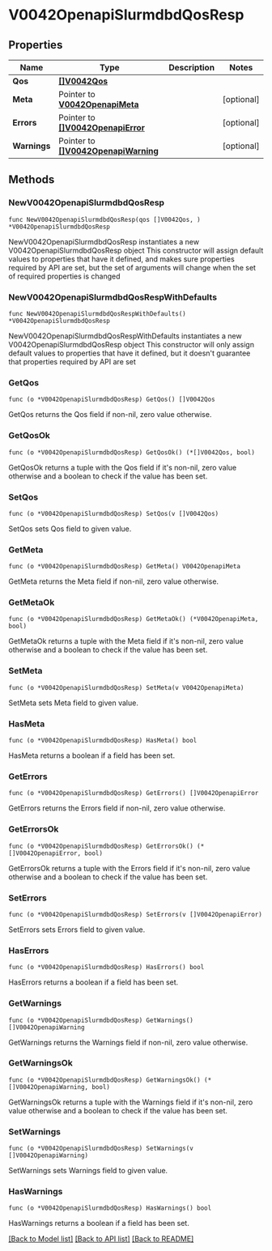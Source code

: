 # V0042OpenapiSlurmdbdQosResp

## Properties

Name | Type | Description | Notes
------------ | ------------- | ------------- | -------------
**Qos** | [**[]V0042Qos**](V0042Qos.md) |  | 
**Meta** | Pointer to [**V0042OpenapiMeta**](V0042OpenapiMeta.md) |  | [optional] 
**Errors** | Pointer to [**[]V0042OpenapiError**](V0042OpenapiError.md) |  | [optional] 
**Warnings** | Pointer to [**[]V0042OpenapiWarning**](V0042OpenapiWarning.md) |  | [optional] 

## Methods

### NewV0042OpenapiSlurmdbdQosResp

`func NewV0042OpenapiSlurmdbdQosResp(qos []V0042Qos, ) *V0042OpenapiSlurmdbdQosResp`

NewV0042OpenapiSlurmdbdQosResp instantiates a new V0042OpenapiSlurmdbdQosResp object
This constructor will assign default values to properties that have it defined,
and makes sure properties required by API are set, but the set of arguments
will change when the set of required properties is changed

### NewV0042OpenapiSlurmdbdQosRespWithDefaults

`func NewV0042OpenapiSlurmdbdQosRespWithDefaults() *V0042OpenapiSlurmdbdQosResp`

NewV0042OpenapiSlurmdbdQosRespWithDefaults instantiates a new V0042OpenapiSlurmdbdQosResp object
This constructor will only assign default values to properties that have it defined,
but it doesn't guarantee that properties required by API are set

### GetQos

`func (o *V0042OpenapiSlurmdbdQosResp) GetQos() []V0042Qos`

GetQos returns the Qos field if non-nil, zero value otherwise.

### GetQosOk

`func (o *V0042OpenapiSlurmdbdQosResp) GetQosOk() (*[]V0042Qos, bool)`

GetQosOk returns a tuple with the Qos field if it's non-nil, zero value otherwise
and a boolean to check if the value has been set.

### SetQos

`func (o *V0042OpenapiSlurmdbdQosResp) SetQos(v []V0042Qos)`

SetQos sets Qos field to given value.


### GetMeta

`func (o *V0042OpenapiSlurmdbdQosResp) GetMeta() V0042OpenapiMeta`

GetMeta returns the Meta field if non-nil, zero value otherwise.

### GetMetaOk

`func (o *V0042OpenapiSlurmdbdQosResp) GetMetaOk() (*V0042OpenapiMeta, bool)`

GetMetaOk returns a tuple with the Meta field if it's non-nil, zero value otherwise
and a boolean to check if the value has been set.

### SetMeta

`func (o *V0042OpenapiSlurmdbdQosResp) SetMeta(v V0042OpenapiMeta)`

SetMeta sets Meta field to given value.

### HasMeta

`func (o *V0042OpenapiSlurmdbdQosResp) HasMeta() bool`

HasMeta returns a boolean if a field has been set.

### GetErrors

`func (o *V0042OpenapiSlurmdbdQosResp) GetErrors() []V0042OpenapiError`

GetErrors returns the Errors field if non-nil, zero value otherwise.

### GetErrorsOk

`func (o *V0042OpenapiSlurmdbdQosResp) GetErrorsOk() (*[]V0042OpenapiError, bool)`

GetErrorsOk returns a tuple with the Errors field if it's non-nil, zero value otherwise
and a boolean to check if the value has been set.

### SetErrors

`func (o *V0042OpenapiSlurmdbdQosResp) SetErrors(v []V0042OpenapiError)`

SetErrors sets Errors field to given value.

### HasErrors

`func (o *V0042OpenapiSlurmdbdQosResp) HasErrors() bool`

HasErrors returns a boolean if a field has been set.

### GetWarnings

`func (o *V0042OpenapiSlurmdbdQosResp) GetWarnings() []V0042OpenapiWarning`

GetWarnings returns the Warnings field if non-nil, zero value otherwise.

### GetWarningsOk

`func (o *V0042OpenapiSlurmdbdQosResp) GetWarningsOk() (*[]V0042OpenapiWarning, bool)`

GetWarningsOk returns a tuple with the Warnings field if it's non-nil, zero value otherwise
and a boolean to check if the value has been set.

### SetWarnings

`func (o *V0042OpenapiSlurmdbdQosResp) SetWarnings(v []V0042OpenapiWarning)`

SetWarnings sets Warnings field to given value.

### HasWarnings

`func (o *V0042OpenapiSlurmdbdQosResp) HasWarnings() bool`

HasWarnings returns a boolean if a field has been set.


[[Back to Model list]](../README.md#documentation-for-models) [[Back to API list]](../README.md#documentation-for-api-endpoints) [[Back to README]](../README.md)


